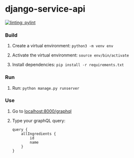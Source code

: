# django-service-api 

[![linting: pylint](https://img.shields.io/badge/linting-pylint-yellowgreen)](https://github.com/pylint-dev/pylint)


### Build

1. Create a virtual environment: `python3 -m venv env`

2. Activate the virtual environment:  `source env/bin/activate`

3. Install dependencies:  `pip install -r requirements.txt`


### Run
   
1. Run:  `python manage.py runserver`


### Use
   
1. Go to [localhost:8000/graphql](http://localhost:8000/graphql)
   
2. Type your graphQL query:

    ```
    query {
        allIngredients {
            id
            name
        }
    }
    ```

